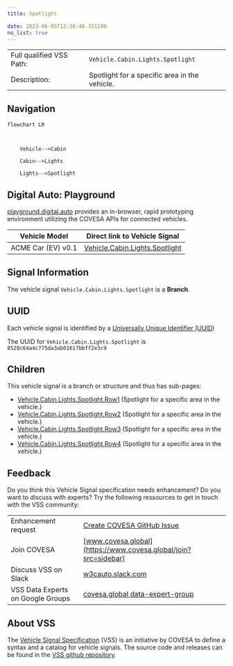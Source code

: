 ```yaml
---
title: Spotlight

date: 2023-06-05T12:38:48.331100
no_list: true
---
```



| | |
|---|---|
| Full qualified VSS Path: | `Vehicle.Cabin.Lights.Spotlight` |
| Description: | Spotlight for a specific area in the vehicle. |

## Navigation

```mermaid
flowchart LR



    Vehicle-->Cabin

    Cabin-->Lights

    Lights-->Spotlight

```


## Digital Auto: Playground

[playground.digital.auto](http://digital.auto) provides an in-browser, rapid prototyping environment utilizing the COVESA APIs for connected vehicles. 

| Vehicle Model | Direct link to Vehicle Signal |
|---|---|
| ACME Car (EV) v0.1 | [Vehicle.Cabin.Lights.Spotlight](https://digitalauto.netlify.app/model/STLWzk1WyqVVLbfymb4f/cvi/list/Vehicle.Cabin.Lights.Spotlight/) |


## Signal Information




The vehicle signal `Vehicle.Cabin.Lights.Spotlight` is a **Branch**.





## UUID

Each vehicle signal is identified by a [Universally Unique Identifier (UUID](https://en.wikipedia.org/wiki/Universally_unique_identifier))

The UUID for `Vehicle.Cabin.Lights.Spotlight` is `8528c64a4c775da3ab01617bbff2e3c9`

## Children

This vehicle signal is a branch or structure and thus has sub-pages:

- [Vehicle.Cabin.Lights.Spotlight.Row1](row1/) (Spotlight for a specific area in the vehicle.)
- [Vehicle.Cabin.Lights.Spotlight.Row2](row2/) (Spotlight for a specific area in the vehicle.)
- [Vehicle.Cabin.Lights.Spotlight.Row3](row3/) (Spotlight for a specific area in the vehicle.)
- [Vehicle.Cabin.Lights.Spotlight.Row4](row4/) (Spotlight for a specific area in the vehicle.)


## Feedback

Do you think this Vehicle Signal specification needs enhancement? Do you want to discuss with experts? Try the following ressources to get in touch with the VSS community:

| | |
|---|---|
| Enhancement request | [Create COVESA GitHub Issue](https://github.com/COVESA/vehicle_signal_specification/issues/new?body=Please+describe+your+feedback&title=Signal+feedback+Vehicle.Cabin.Lights.Spotlight) |
| Join COVESA | [www.covesa.global](https://www.covesa.global/join?src=sidebar) |
| Discuss VSS on Slack | [w3cauto.slack.com](http://w3cauto.slack.com/) |
| VSS Data Experts on Google Groups | [covesa.global data-expert-group](https://groups.google.com/a/covesa.global/g/data-expert-group) |

## About VSS

The [Vehicle Signal Specification](https://covesa.github.io/vehicle_signal_specification/) (VSS)
is an initiative by COVESA to define a syntax and a catalog for vehicle signals.
The source code and releases can be found in the [VSS github repository](https://github.com/COVESA/vehicle_signal_specification).

